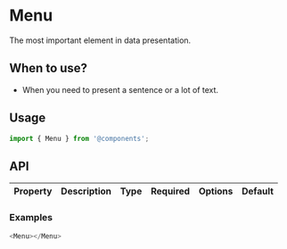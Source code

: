 # Menu

The most important element in data presentation.

## When to use?

- When you need to present a sentence or a lot of text.

## Usage

```js
import { Menu } from '@components';
```

## API

| Property | Description | Type | Required | Options | Default |
|---|---|---|---|---|---|

### Examples

```js
<Menu></Menu>
```

<!-- STORY -->

<br />
